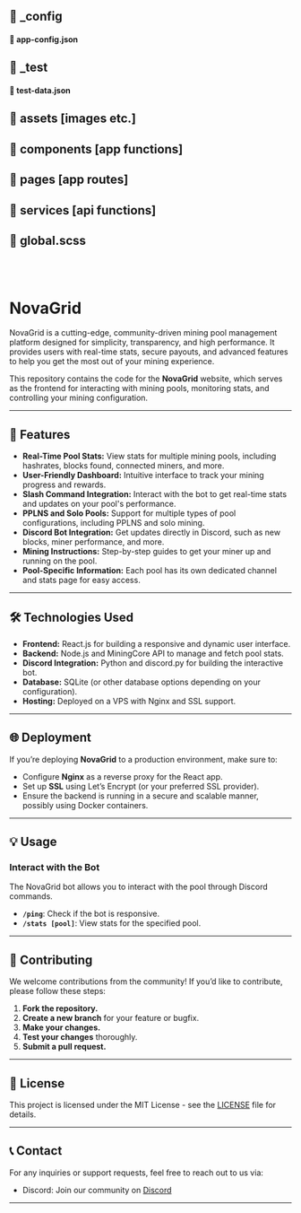 ## 📁 _config

#### 📄 app-config.json

## 📁 _test

#### 📄 test-data.json

## 📁 assets [images etc.]

## 📁 components [app functions]

## 📁 pages [app routes]

## 📁 services [api functions]

## 📄 global.scss

<br>
<br>

# NovaGrid

NovaGrid is a cutting-edge, community-driven mining pool management platform designed for simplicity, transparency, and high performance. It provides users with real-time stats, secure payouts, and advanced features to help you get the most out of your mining experience. 

This repository contains the code for the **NovaGrid** website, which serves as the frontend for interacting with mining pools, monitoring stats, and controlling your mining configuration. 

---

## 🚀 Features

- **Real-Time Pool Stats:** View stats for multiple mining pools, including hashrates, blocks found, connected miners, and more.
- **User-Friendly Dashboard:** Intuitive interface to track your mining progress and rewards.
- **Slash Command Integration:** Interact with the bot to get real-time stats and updates on your pool's performance.
- **PPLNS and Solo Pools:** Support for multiple types of pool configurations, including PPLNS and solo mining.
- **Discord Bot Integration:** Get updates directly in Discord, such as new blocks, miner performance, and more.
- **Mining Instructions:** Step-by-step guides to get your miner up and running on the pool.
- **Pool-Specific Information:** Each pool has its own dedicated channel and stats page for easy access.

---

## 🛠️ Technologies Used

- **Frontend:** React.js for building a responsive and dynamic user interface.
- **Backend:** Node.js and MiningCore API to manage and fetch pool stats.
- **Discord Integration:** Python and discord.py for building the interactive bot.
- **Database:** SQLite (or other database options depending on your configuration).
- **Hosting:** Deployed on a VPS with Nginx and SSL support.

---

## 🌐 Deployment

If you’re deploying **NovaGrid** to a production environment, make sure to:

- Configure **Nginx** as a reverse proxy for the React app.
- Set up **SSL** using Let’s Encrypt (or your preferred SSL provider).
- Ensure the backend is running in a secure and scalable manner, possibly using Docker containers.

---

## 💡 Usage

### Interact with the Bot

The NovaGrid bot allows you to interact with the pool through Discord commands.

- **`/ping`**: Check if the bot is responsive.
- **`/stats [pool]`**: View stats for the specified pool.

---

## 🤝 Contributing

We welcome contributions from the community! If you’d like to contribute, please follow these steps:

1. **Fork the repository.**
2. **Create a new branch** for your feature or bugfix.
3. **Make your changes.**
4. **Test your changes** thoroughly.
5. **Submit a pull request.**

---

## 📑 License

This project is licensed under the MIT License - see the [LICENSE](LICENSE) file for details.

---

## 📞 Contact

For any inquiries or support requests, feel free to reach out to us via:

- Discord: Join our community on [Discord](https://discord.gg/FKZznSVrXj)

---
